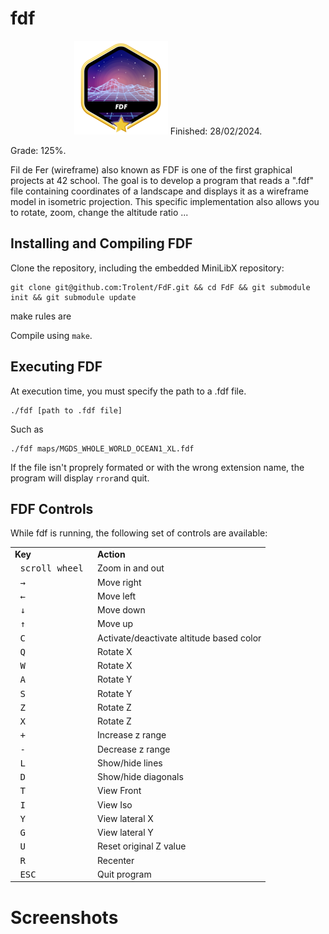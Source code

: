 # fdf

<p align="center">
  <img src="https://github.com/Trolent/Trolent/blob/e2a84c046e74211bac5266747ef54d4af820baf6/Badges/fdfm.png" alt="FDF badge"/>
Finished: 28/02/2024.

Grade: 125%.
</p>

Fil de Fer (wireframe) also known as FDF is one of the first graphical projects at 42 school. The goal is to develop a program that reads a ".fdf" file containing coordinates of a landscape and displays it as a wireframe model in isometric projection. This specific implementation also allows you to rotate, zoom, change the altitude ratio ...


## Installing and Compiling FDF

Clone the repository, including the embedded MiniLibX repository:
```shell
git clone git@github.com:Trolent/FdF.git && cd FdF && git submodule init && git submodule update
```

make rules are

Compile using ```make```.

## Executing FDF

At execution time, you must specify the path to a .fdf file.

```shell
./fdf [path to .fdf file]
```

Such as

```shell
./fdf maps/MGDS_WHOLE_WORLD_OCEAN1_XL.fdf
```

If the file isn't proprely formated or with the wrong extension name, the program will display ```rror```and quit. 

## FDF Controls

While fdf is running, the following set of controls are available:

<table>
  <tr><td><strong>Key</strong></td><td><strong>Action</strong></td></tr>
  <tr><td><kbd>&nbsp;scroll wheel&nbsp;</kbd></td><td>Zoom in and out</td></tr>
  <tr><td><kbd>&nbsp;→&nbsp;</kbd></td><td>Move right</td></tr>
  <tr><td><kbd>&nbsp;←&nbsp;</kbd></td><td>Move left</td></tr>
  <tr><td><kbd>&nbsp;↓&nbsp;</kbd></td><td>Move down</td></tr>
  <tr><td><kbd>&nbsp;↑&nbsp;</kbd></td><td>Move up</td></tr>
  <tr><td><kbd>&nbsp;C&nbsp;</kbd></td><td>Activate/deactivate altitude based color</td></tr>
  <tr><td><kbd>&nbsp;Q&nbsp;</kbd></td><td>Rotate X</td></tr>
  <tr><td><kbd>&nbsp;W&nbsp;</kbd></td><td>Rotate X</td></tr>
  <tr><td><kbd>&nbsp;A&nbsp;</kbd></td><td>Rotate Y</td></tr>
  <tr><td><kbd>&nbsp;S&nbsp;</kbd></td><td>Rotate Y</td></tr>
  <tr><td><kbd>&nbsp;Z&nbsp;</kbd></td><td>Rotate Z</td></tr>
  <tr><td><kbd>&nbsp;X&nbsp;</kbd></td><td>Rotate Z</td></tr>
  <tr><td><kbd>&nbsp;+&nbsp;</kbd></td><td>Increase z range</td></tr>
  <tr><td><kbd>&nbsp;-&nbsp;</kbd></td><td>Decrease z range</td></tr>
  <tr><td><kbd>&nbsp;L&nbsp;</kbd></td><td>Show/hide lines</td></tr>
  <tr><td><kbd>&nbsp;D&nbsp;</kbd></td><td>Show/hide diagonals</td></tr>
  <tr><td><kbd>&nbsp;T&nbsp;</kbd></td><td>View Front</td></tr>
  <tr><td><kbd>&nbsp;I&nbsp;</kbd></td><td>View Iso</td></tr>
  <tr><td><kbd>&nbsp;Y&nbsp;</kbd></td><td>View lateral X</td></tr>
  <tr><td><kbd>&nbsp;G&nbsp;</kbd></td><td>View lateral Y</td></tr>
  <tr><td><kbd>&nbsp;U&nbsp;</kbd></td><td>Reset original Z value</td></tr>
  <tr><td><kbd>&nbsp;R&nbsp;</kbd></td><td>Recenter</td></tr>
  <tr><td><kbd>&nbsp;ESC&nbsp;</kbd></td><td>Quit program</td></tr>
</table>

# Screenshots
